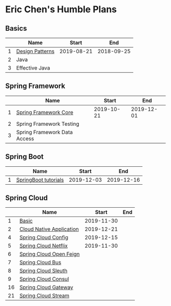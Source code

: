 # Eric Chen's Humble Plans

## Basics

|      | Name                                            | Start      | End        |
| ---- | ----------------------------------------------- | ---------- | ---------- |
| 1    | [Design Patterns](01-design-patterns/README.md) | 2019-08-21 | 2018-09-25 |
| 2    | Java                                            |            |            |
| 3    | Effective Java                                  |            |            |

## Spring Framework

|      | Name                                                         | Start      | End        |
| ---- | ------------------------------------------------------------ | ---------- | ---------- |
| 1    | [Spring Framework Core](02-spring-framework-documentation/02-core/README.md) | 2019-10-21 | 2019-12-01 |
| 2    | Spring Framework Testing                                     |            |            |
| 3    | Spring Framework Data Access                                 |            |            |

## Spring Boot

|      | Name                                                         | Start      | End        |
| ---- | ------------------------------------------------------------ | ---------- | ---------- |
| 1    | [SpringBoot tutorials](03-spring-boot-documentation/01-tutorials) | 2019-12-03 | 2019-12-16 |

## 

## Spring Cloud

|      | Name                                                         | Start      | End  |
| ---- | ------------------------------------------------------------ | ---------- | ---- |
| 1    | [Basic](05-spring-cloud-documentation/01-basic)              | 2019-11-30 |      |
| 2    | [Cloud Native Application](05-spring-cloud-documentation/02-cloud-native-application/README.md) | 2019-12-21 |      |
| 4    | [Spring Cloud Config](05-spring-cloud-documentation/04-spring-cloud-conig/README.md) | 2019-12-15 |      |
| 5    | [Spring Cloud Netflix](05-spring-cloud-documentation/05-spring-cloud-netflix/README.md) | 2019-11-30 |      |
| 6    | [Spring Cloud Open Feign](05-spring-cloud-documentation/02-cloud-native-application/06-spring-cloud-open-feign/README.md) |            |      |
| 7    | [Spring Cloud Bus](05-spring-cloud-documentation/07-spring-cloud-bus/README.md) |            |      |
| 8    | [Spring Cloud Sleuth](05-spring-cloud-documentation/08-spring-cloud-sleuth/README.md) |            |      |
| 9    | [Spring Cloud Consul](05-spring-cloud-documentation/09-spring-cloud-consul/README.md) |            |      |
| 16   | [Spring Cloud Gateway](05-spring-cloud-documentation/09-spring-cloud-consul/README.md) |            |      |
| 21   | [Spring Cloud Stream](05-spring-cloud-documentation/21-spring-cloud-stream/README.md) |            |      |

